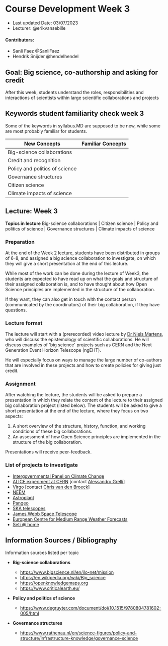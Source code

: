 # Course Development Week 3

+ Last updated Date: 03/07/2023
+ Lecturer:  @erikvansebille

#### Contributors: 
+ Sanli Faez @SanliFaez 
+ Hendrik Snijder @hendelhendel



## Goal: Big science, co-authorship and asking for credit

After this week, students understand the roles, responsibilities and interactions of scientists within large scientific collaborations and projects

## Keywords student familiarity check week 3
Some of the keywords in syllabus.MD are supposed to be new, while some are most probably familiar for students.

|**New Concepts**|**Familiar Concepts**|
|----------------|---------------|
|Big-science collaborations ||
|Credit and recognition ||
|Policy and politics of science ||
|Governance structures||
|Citizen science ||
|Climate impacts of science||


## Lecture: Week 3
**Topics in lecture**
Big-science collaborations | Citizen science | Policy and politics of science | Governance structures | Climate impacts of science

### Preparation
At the end of the Week 2 lecture, students have been distributed in groups of 6-8, and assigned a big science collaboration to investigate, on which they will give a short presentation at the end of this lecture.

While most of the work can be done during the lecture of Week3, the students are expected to have read up on what the goals and structure of their assigned collaboration is, and to have thought about how Open Science principles are implemented in the structure of the collaboration. 

If they want, they can also get in touch with the contact person (communicated by the coordinators) of their big collaboration, if they have questions.

### Lecture format
The lecture will start with a (prerecorded) video lecture by [Dr Niels Martens](https://www.uu.nl/staff/ncmmartens), who will discuss the epistemology of scientific collaborations. He will discuss examples of 'big science' projects such as CERN and the Next Generation Event Horizon Telescope (ngEHT). 

He will especially focus on ways to manage the large number of co-authors that are involved in these projects and how to create policies for giving just credit.


### Assignment
After watching the lecture, the students will be asked to prepare a presentation in which they relate the content of the lecture to their assigned big collaboration project (listed below). The students will be asked to give a short presentation at the end of the lecture, where they focus on two aspects:
1. A short overview of the structure, history, function, and working conditions of these big collaborations.
2. An assessment of how Open Science principles are implemented in the structure of the big collaboration.

Presentations will receive peer-feedback.

### List of projects to investigate
+ [Intergovernmental Panel on Climate Change](http://ipcc.ch/)
+ [ALICE experiment at CERN](https://atlas.cern) [contact [Alessandro Grelli](https://www.uu.nl/staff/AGrelli)]
+ [Virgo](https://www.virgo-gw.eu) [contact [Chris van den Broeck](https://www.uu.nl/staff/cffvandenbroeck1)]
+ [NEEM](https://neem.dk/)
+ [Astroplant](https://www.astroplant.io/)
+ [Pangeo](https://pangeo.io/)
+ [SKA telescopes](https://www.skatelescope.org/)
+ [James Webb Space Telescope](https://www.jwst.nasa.gov/)
+ [European Centre for Medium Range Weather Forecasts](https://www.ecmwf.int/)
+ [Seti @ home](https://setiathome.berkeley.edu/)



## Information Sources / Bibliography
Information sources listed per topic
+ **Big-science collaborations**
  + https://www.bigscience.nl/en/ilo-net/mission
  + https://en.wikipedia.org/wiki/Big_science 
  + https://openknowledgemaps.org
  + https://www.criticalearth.eu/
  
+ **Policy and politics of science**
  + https://www.degruyter.com/document/doi/10.1515/9780804781602-005/html

+ **Governance structures**
  + https://www.rathenau.nl/en/science-figures/policy-and-structure/infrastructure-knowledge/governance-science

